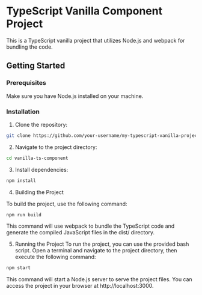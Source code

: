 # TypeScript Vanilla Component Project

This is a TypeScript vanilla project that utilizes Node.js and webpack for bundling the code.

## Getting Started

### Prerequisites

Make sure you have Node.js installed on your machine.

### Installation

1. Clone the repository:

```bash
git clone https://github.com/your-username/my-typescript-vanilla-project.git

```

2. Navigate to the project directory:

```bash
cd vanilla-ts-component
```
    
3. Install dependencies:

```bash
npm install
```
4. Building the Project

To build the project, use the following command:

 ```bash
npm run build
 ```
This command will use webpack to bundle the TypeScript code and generate the compiled JavaScript files in the dist/ directory.

5. Running the Project
To run the project, you can use the provided bash script. Open a terminal and navigate to the project directory, then execute the following command:

 ```bash
npm start
 ```
This command will start a Node.js server to serve the project files. You can access the project in your browser at http://localhost:3000.

